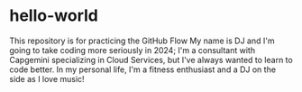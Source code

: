 # hello-world
This repository is for practicing the GitHub Flow
My name is DJ and I'm going to take coding more seriously in 2024; I'm a consultant with Capgemini specializing in Cloud Services, but I've always wanted to learn to code better. In my personal life, I'm a fitness enthusiast and a DJ on the side as I love music!
